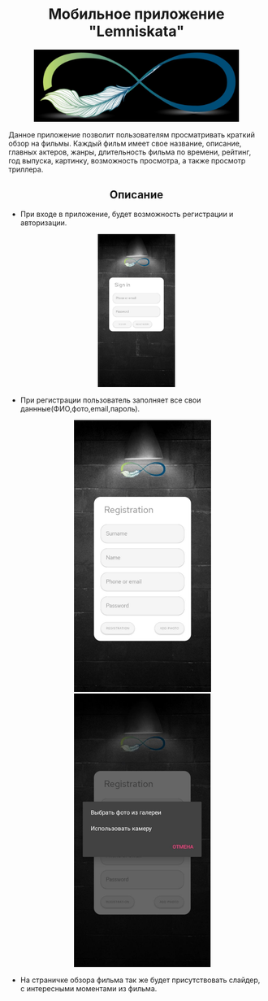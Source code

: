 <h1 align="center">Мобильное приложение "Lemniskata"
</h1>
<p align="center">
<img src="https://github.com/VladKhl/Lemniskata/blob/master/msg-1556112321-90.jpg" width="80%"></p>

Данное приложение позволит пользователям просматривать краткий обзор на фильмы. Каждый фильм имеет свое название, описание, главных актеров, жанры, длительность фильма по времени, рейтинг, год выпуска, картинку, возможность просмотра, а также просмотр триллера.



<h2 align="center">Описание</h2>

- При входе в приложение, будет возможность регистрации и авторизации.
 <p align="center"><img  src="https://github.com/VladKhl/Lemniskata/blob/master/1.jpg" width="30%"></p>

- При регистрации пользователь заполняет все свои даннные(ФИО,фото,email,пароль).
  <p float="left" align="center">
  <img src="https://github.com/VladKhl/Lemniskata/blob/master/2.jpg" width="270" />
  <img src="https://github.com/VladKhl/Lemniskata/blob/master/3.jpg" width="269" /> 
</p>

- На страничке обзора фильма так же будет присутствовать слайдер, с интересными моментами из фильма.

